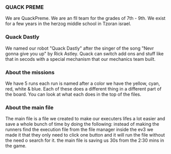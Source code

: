 ### QUACK PREME ###
We are QuackPreme. We are an fll team for the grades of 7th - 9th.
We exist for a few years in the herzog middle school
in Tzoran israel.

### Quack Dastly ###
We named our robot "Quack Dastly" after the singer of the song
"Nevr gonna give you up" by Rick Astley.
Quack can switch add ons and stuff like that in secods with a special mechanism that our mechanics team built.

### About the missions ###
We have 5 runs each run is named after a color we have the yellow, cyan, red, white & blue.
Each of these does a different thing in a different part of the board.
You can look at what each does in the top of the files.

### About the main file ###
The main file is a file we created to make our executers lifes a lot easier and save a whole bunch of time by doing the following:
instead of making the runners find the execution file from the file manager inside the ev3 we made it that they only need to click one button and it will run the file without the need o search for it.
the main file is saving us 30s from the 2:30 mins in the game. 